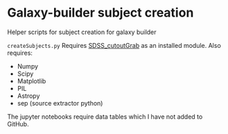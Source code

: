 # Galaxy-builder subject creation
Helper scripts for subject creation for galaxy builder

`createSubjects.py` Requires [SDSS_cutoutGrab](https://github.com/tingard/SDSS_cutoutGrab) as an installed module.
Also requires:
- Numpy
- Scipy
- Matplotlib
- PIL
- Astropy
- sep (source extractor python)

The jupyter notebooks require data tables which I have not added to GitHub.
